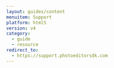 ```yaml
---
layout: guides/content
menuitem: Support
platform: html5
version: v4
category:
  - guide
  - resource
redirect_to:
  - https://support.photoeditorsdk.com
---
```

